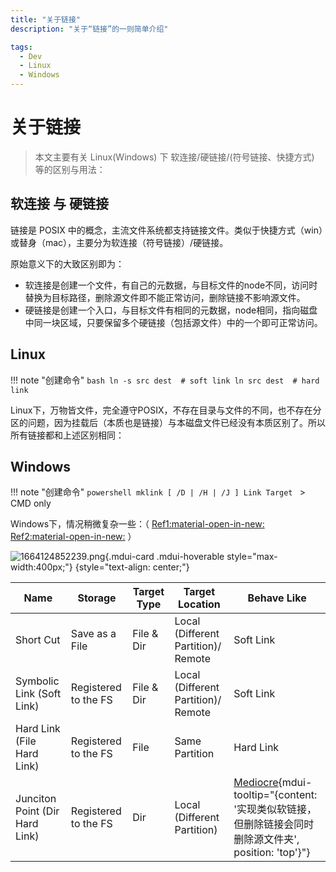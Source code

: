 ```yaml
---
title: "关于链接"
description: "关于“链接”的一则简单介绍"

tags:
  - Dev
  - Linux
  - Windows
---
```


# 关于链接

> 本文主要有关 Linux(Windows) 下 软连接/硬链接/(符号链接、快捷方式) 等的区别与用法：

## 软连接 与 硬链接

链接是 POSIX 中的概念，主流文件系统都支持链接文件。类似于快捷方式（win）或替身（mac），主要分为软连接（符号链接）/硬链接。

原始意义下的大致区别即为：

- 软连接是创建一个文件，有自己的元数据，与目标文件的node不同，访问时替换为目标路径，删除源文件即不能正常访问，删除链接不影响源文件。
- 硬链接是创建一个入口，与目标文件有相同的元数据，node相同，指向磁盘中同一块区域，只要保留多个硬链接（包括源文件）中的一个即可正常访问。

## Linux

!!! note "创建命令"
    ```bash
    ln -s src dest  # soft link
    ln src dest  # hard link
    ```

Linux下，万物皆文件，完全遵守POSIX，不存在目录与文件的不同，也不存在分区的问题，因为挂载后（本质也是链接）与本磁盘文件已经没有本质区别了。所以所有链接都和上述区别相同：


## Windows

!!! note "创建命令"
    ```powershell
    mklink [ /D | /H | /J ] Link Target
    ```
    > CMD only

Windows下，情况稍微复杂一些：（ [Ref1:material-open-in-new:](https://blog.csdn.net/tommy123_woo/article/details/7385350) [Ref2:material-open-in-new:](https://www.cnblogs.com/wpjamer/articles/10926703.html) ）

![1664124852239.png](https://cloud.yiges.site:5003/i/2022/09/26/633087b70a40f.png){.mdui-card .mdui-hoverable style="max-width:400px;"}
{style="text-align: center;"}

| Name                           | Storage              | Target Type | Target Location                     | Behave Like |
|--------------------------------|----------------------|-------------|-------------------------------------|-------------|
| Short Cut                      | Save as a File       | File & Dir  | Local (Different Partition)/ Remote | Soft Link   |
| Symbolic Link (Soft Link)      | Registered to the FS | File & Dir  | Local (Different Partition)/ Remote | Soft Link   |
| Hard Link (File Hard Link)     | Registered to the FS | File        | Same Partition                      | Hard Link   |
| Junciton Point (Dir Hard Link) | Registered to the FS | Dir         | Local (Different Partition)         | [Mediocre](#){mdui-tooltip="\{content: '实现类似软链接，但删除链接会同时删除源文件夹', position: 'top'\}"}   |

